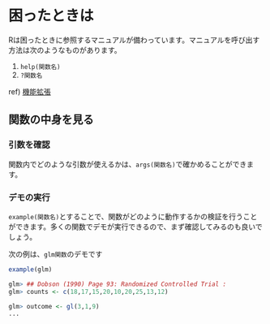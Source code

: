 困ったときは
=====

Rは困ったときに参照するマニュアルが備わっています。マニュアルを呼び出す方法は次のようなものがあります。

1. `help(関数名)`
2. `?関数名`

ref) [機能拡張](packages.md)

## 関数の中身を見る

### 引数を確認

関数内でどのような引数が使えるかは、`args(関数名)`で確かめることができます。

### デモの実行

`example(関数名)`とすることで、関数がどのように動作するかの検証を行うことができます。多くの関数でデモが実行できるので、まず確認してみるのも良いでしょう。

次の例は、`glm関数`のデモです

```r
example(glm)

glm> ## Dobson (1990) Page 93: Randomized Controlled Trial :
glm> counts <- c(18,17,15,20,10,20,25,13,12)

glm> outcome <- gl(3,1,9)
...
```
